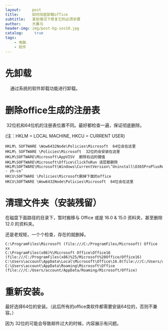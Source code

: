 ```yaml
---
layout:     post
title:      如何彻底卸载office
subtitle:   某些情况下修复它的必须步骤
author:     大暴马
header-img: img/post-bg-ios10.jpg
catalog: 	 true
tags:
    - 电脑
    - 软件
---
```



# 先卸载

    通过系统的软件卸载功能进行卸载。

# 删除office生成的注册表

 32位机和64位机的注册表位置不同。最好都检查一遍，保证彻底删除。

(注：HKLM = LOCAL MACHINE, HKCU = CURRENT USER)
```
HKLM\ SOFTWARE \Wow6432Node\Policies\Microsoft  64位会在这里 
HKLM\ SOFTWARE \Policies\Microsoft  32位的会安装在这里 
HKLM\SOFTWARE\Microsoft\AppVISV  删除右边的键值 
HKLM\SOFTWARE\Microsoft\Office\ClickToRun 该层都删除 
HKLM\SOFTWARE\Microsoft\Windows\CurrentVersion\‘Uninstall\O365ProPlusRetail - zh-cn’ 
HKCU\SOFTWARE \Policies\Microsoft删掉下面的office 
HKCU\SOFTWARE \Wow6432Node\Policies\Microsoft  64位会在这里  
```

# 清理文件夹（安装残留） 

在磁盘下面路径的目录下，暂时搬移与 Office 或是 16.0 & 15.0 资料夹，甚至删除 12.0 的资料夹。 

还是老规矩，一个个检查，存在的就删掉。
```
C:\ProgramFiles\Microsoft (file:///C:/ProgramFiles/Microsoft) Office xx 
C:\ProgramFiles(x86)%\Microsoft Office\Office16 (file:///C:/ProgramFiles(x86)%25/Microsoft%20Office/Office16) 
C:\Users\account\AppData\Local\Microsoft\Office\16.0(file:///C:/Users/account/AppData/Local/Microsoft/Office/16.0)
C:\Users\account\AppData\Roaming\Microsoft\Office (file:///C:/Users/account/AppData/Roaming/Microsoft/Office) 
```

# 重新安装。

最好选择64位的安装。（此后所有的office类软件都需要安装64位的，否则不兼容。）

因为 32位的可能会导致邮件过大的时候，内容展示有问题。